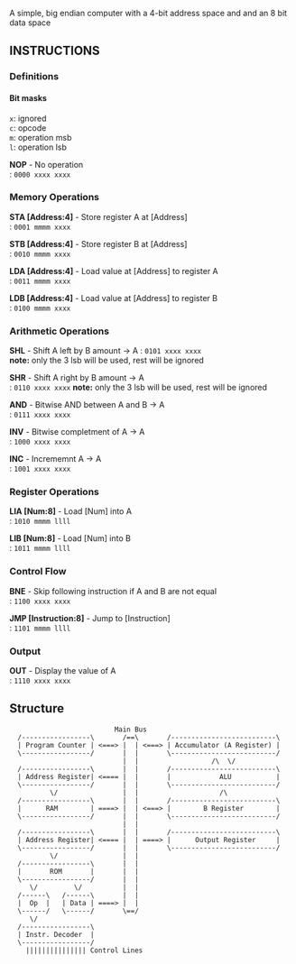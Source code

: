 
A simple, big endian computer with a 4-bit address space and and an 8 bit data space


## INSTRUCTIONS

### Definitions

#### Bit masks

`x`: ignored  
`c`: opcode  
`m`: operation msb  
`l`: operation lsb  

**NOP** - No operation  
  :   `0000 xxxx xxxx`  

### Memory Operations  

**STA [Address:4]** - Store register A at [Address]  
  :   `0001 mmmm xxxx`  

**STB [Address:4]** - Store register B at [Address]  
  :   `0010 mmmm xxxx`  

**LDA [Address:4]** - Load value at [Address] to register A  
  :   `0011 mmmm xxxx`  

**LDB [Address:4]** - Load value at [Address] to register B  
  :   `0100 mmmm xxxx`  

### Arithmetic Operations  

**SHL** - Shift A left by B amount -> A 
  :   `0101 xxxx xxxx`   
  **note:** only the 3 lsb will be used, rest will be ignored  

**SHR** - Shift A right by B amount -> A  
  :   `0110 xxxx xxxx`
  **note:** only the 3 lsb will be used, rest will be ignored

**AND** - Bitwise AND between A and B -> A  
  :   `0111 xxxx xxxx`  

**INV** - Bitwise completment of A -> A  
  :   `1000 xxxx xxxx`  

**INC** - Incrememnt A -> A  
  :   `1001 xxxx xxxx`  

### Register Operations

**LIA [Num:8]** - Load [Num] into A  
  :   `1010 mmmm llll`  

**LIB [Num:8]** - Load [Num] into B  
  :   `1011 mmmm llll`  

### Control Flow

**BNE** - Skip following instruction if A and B are not equal  
  :   `1100 xxxx xxxx`  

**JMP [Instruction:8]** - Jump to [Instruction]  
  :   `1101 mmmm llll`  

### Output

**OUT** - Display the value of A  
  :   `1110 xxxx xxxx`

## Structure

```
                          Main Bus
  /-----------------\       /==\       /--------------------------\
  | Program Counter | <===> |  | <===> | Accumulator (A Register) |
  \-----------------/       |  |       \--------------------------/ 
                            |  |                  /\  \/ 
  /-----------------\       |  |       /--------------------------\           
  | Address Register| <==== |  |       |            ALU           |
  \-----------------/       |  |       \--------------------------/           
          \/                |  |                    /\
  /-----------------\       |  |       /--------------------------\             
  |      RAM        | ====> |  | <===> |        B Register        |
  \-----------------/       |  |       \--------------------------/
                            |  | 
  /-----------------\       |  |       /--------------------------\
  | Address Register| <==== |  | ====> |      Output Register     |
  \-----------------/       |  |       \--------------------------/
          \/                |  | 
  /-----------------\       |  | 
  |       ROM       |       |  | 
  \-----------------/       |  | 
     \/         \/          |  |
  /------\   /------\       |  |
  |  Op  |   | Data | ====> |  |
  \------/   \------/       \==/
     \/
  /-----------------\
  | Instr. Decoder  |
  \-----------------/
    ||||||||||||||| Control Lines
```
